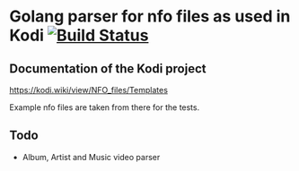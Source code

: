 # Golang parser for nfo files as used in Kodi [![Build Status](https://app.travis-ci.com/bernmic/nforeader.svg?branch=main)](https://app.travis-ci.com/bernmic/nforeader)

## Documentation of the Kodi project
https://kodi.wiki/view/NFO_files/Templates

Example nfo files are taken from there for the tests.

## Todo

- Album, Artist and Music video parser
